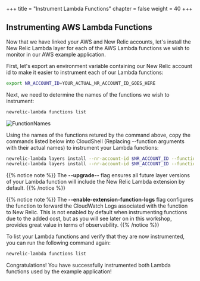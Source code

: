 +++
title = "Instrument Lambda Functions"
chapter = false
weight = 40
+++

## Instrumenting AWS Lambda Functions

Now that we have linked your AWS and New Relic accounts, let's install the New Relic Lambda layer for each of the AWS Lambda functions we wish to monitor in our AWS example application.

First, let's export an environment variable containing our New Relic account id to make it easier to instrument each of our Lambda functions:

```bash
export NR_ACCOUNT_ID=YOUR_ACTUAL_NR_ACCOUNT_ID_GOES_HERE
``` 

Next, we need to determine the names of the functions we wish to instrument:

```bash
newrelic-lambda functions list
```
![FunctionNames](/images/enable_monitoring/function-names.png)

Using the names of the functions retured by the command above, copy the commands listed below into CloudShell (Replacing --function arguments with their actual names) to instrument your Lambda functions:

```bash
newrelic-lambda layers install --nr-account-id $NR_ACCOUNT_ID --function PRODUCER_FUNCTION_NAME  --upgrade --enable-extension-function-logs
newrelic-lambda layers install --nr-account-id $NR_ACCOUNT_ID --function CONSUMER_FUNCTION_NAME  --upgrade --enable-extension-function-logs
```
{{% notice note %}} 
The **--upgrade--** flag ensures all future layer versions of your Lambda function will include the New Relic Lambda extension by default.
{{% /notice %}}

{{% notice note %}} 
The **--enable-extension-function-logs** flag configures the function to forward the CloudWatch Logs associated with the function to New Relic.  This is not enabled by default when instrumenting functions due to the added cost, but as you will see later on in this workshop, provides great value in terms of observability.
{{% /notice %}}

To list your Lambda functions and verify that they are now instrumented, you can run the following command again:

```bash
newrelic-lambda functions list
```

Congratulations!  You have successfully instrumented both Lambda functions used by the example application!
